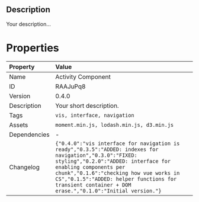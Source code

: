 <h2>Description</h2>
<p>Your description...</p>

# Properties

| Property | Value |
| :--- | :--- |
| Name | Activity Component |
| ID | RAAJuPq8 |
| Version | 0.4.0 |
| Description | Your short description. |
| Tags | `vis, interface, navigation` |
| Assets | `moment.min.js, lodash.min.js, d3.min.js` |
| Dependencies | - |
| Changelog | `{"0.4.0":"vis interface for navigation is ready","0.3.5":"ADDED: indexes for navigation","0.3.0":"FIXED: styling","0.2.0":"ADDED: interface for enabling components per chunk","0.1.6":"checking how vue works in CS","0.1.5":"ADDED: helper functions for transient container + DOM erase.","0.1.0":"Initial version."}` |